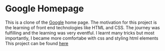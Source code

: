 # Google Homepage

This is a clone of the [Google](https://google.com) home page. The motivation for this project is the learning of front end technologies like HTML and CSS. The journey was fulfilling and the learning was very eventful. I learnt many tricks but most importantly, I became more comfortabe with css and styling html elements
This project can be found [here](https://github.com/andela-mpitan/google-homepage)